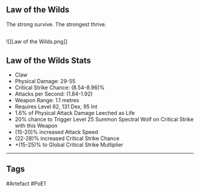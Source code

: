 ## Law of the Wilds
The strong survive. The strongest thrive.
##
![[Law of the Wilds.png]]
## Law of the Wilds Stats
- Claw
- Physical Damage: 29-55
- Critical Strike Chance: (8.54-8.96)%
- Attacks per Second: (1.84-1.92)
- Weapon Range: 1.1 metres
- Requires Level 62, 131 Dex, 95 Int
- 1.6% of Physical Attack Damage Leeched as Life
- 20% chance to Trigger Level 25 Summon Spectral Wolf on Critical Strike with this Weapon
- (15-20)% increased Attack Speed
- (22-28)% increased Critical Strike Chance
- +(15-25)% to Global Critical Strike Multiplier


---
## Tags
#Artefact
#PoE1